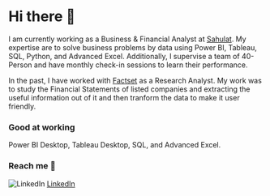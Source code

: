 
# Hi there 👋
I am currently working as a Business & Financial Analyst at [Sahulat][1]. My expertise are to solve business problems by data using Power BI, Tableau, SQL, Python, and  Advanced Excel. Additionally, I supervise a team of 40-Person and have monthly check-in sessions to learn their performance.

In the past, I have worked with [Factset][2] as a Research Analyst. My work was to study the Financial Statements of listed companies and extracting the useful information out of it and then tranform the data to make it user friendly.

### Good at working
Power BI Desktop, Tableau Desktop, SQL, and Advanced Excel.

### Reach me 📲

![LinkedIn](https://user-images.githubusercontent.com/105152670/169641232-28c093c9-f541-4b30-8d73-f960d517b568.png) [LinkedIn][3]


[1]: https://sahulathyd.org/ "Sahulat"
[2]: https://www.factset.com/ "Factset"
[3]: https://www.linkedin.com/in/uwaish-husain/ "LinkedIn"

